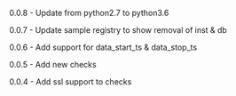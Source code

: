 0.0.8 - Update from python2.7 to python3.6

0.0.7 - Update sample registry to show removal of inst & db

0.0.6 - Add support for data_start_ts & data_stop_ts

0.0.5 - Add new checks

0.0.4 - Add ssl support to checks

